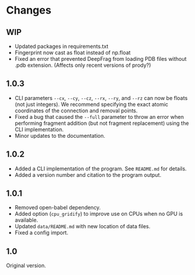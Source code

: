 Changes
=======

WIP
---

* Updated packages in requirements.txt
* Fingerprint now cast as float instead of np.float
* Fixed an error that prevented DeepFrag from loading PDB files without .pdb
  extension. (Affects only recent versions of prody?)

1.0.3
-----

* CLI parameters `--cx`, `--cy`, `--cz`, `--rx`, `--ry`, and `--rz` can now be
  floats (not just integers). We recommend specifying the exact atomic
  coordinates of the connection and removal points.
* Fixed a bug that caused the `--full` parameter to throw an error when
  performing fragment addition (but not fragment replacement) using the CLI
  implementation.
* Minor updates to the documentation.

1.0.2
-----

* Added a CLI implementation of the program. See `README.md` for details.
* Added a version number and citation to the program output.

1.0.1
-----

* Removed open-babel dependency.
* Added option (`cpu_gridify`) to improve use on CPUs when no GPU is
  available.
* Updated `data/README.md` with new location of data files.
* Fixed a config import.

1.0
---

Original version.
